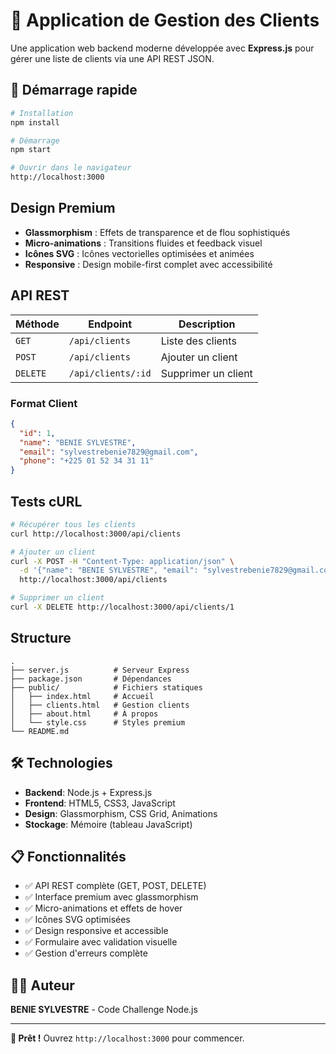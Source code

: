 # 🏢 Application de Gestion des Clients

Une application web backend moderne développée avec **Express.js** pour gérer une liste de clients via une API REST JSON.

## 🚀 Démarrage rapide

```bash
# Installation
npm install

# Démarrage
npm start

# Ouvrir dans le navigateur
http://localhost:3000
```

## Design Premium

- **Glassmorphism** : Effets de transparence et de flou sophistiqués
- **Micro-animations** : Transitions fluides et feedback visuel
- **Icônes SVG** : Icônes vectorielles optimisées et animées
- **Responsive** : Design mobile-first complet avec accessibilité

## API REST

| Méthode  | Endpoint           | Description         |
| -------- | ------------------ | ------------------- |
| `GET`    | `/api/clients`     | Liste des clients   |
| `POST`   | `/api/clients`     | Ajouter un client   |
| `DELETE` | `/api/clients/:id` | Supprimer un client |

### Format Client

```json
{
  "id": 1,
  "name": "BENIE SYLVESTRE",
  "email": "sylvestrebenie7829@gmail.com",
  "phone": "+225 01 52 34 31 11"
}
```

## Tests cURL

```bash
# Récupérer tous les clients
curl http://localhost:3000/api/clients

# Ajouter un client
curl -X POST -H "Content-Type: application/json" \
  -d '{"name": "BENIE SYLVESTRE", "email": "sylvestrebenie7829@gmail.com"}' \
  http://localhost:3000/api/clients

# Supprimer un client
curl -X DELETE http://localhost:3000/api/clients/1
```

## Structure

```
.
├── server.js          # Serveur Express
├── package.json       # Dépendances
├── public/            # Fichiers statiques
│   ├── index.html     # Accueil
│   ├── clients.html   # Gestion clients
│   ├── about.html     # À propos
│   └── style.css      # Styles premium
└── README.md
```

## 🛠️ Technologies

- **Backend**: Node.js + Express.js
- **Frontend**: HTML5, CSS3, JavaScript
- **Design**: Glassmorphism, CSS Grid, Animations
- **Stockage**: Mémoire (tableau JavaScript)

## 📋 Fonctionnalités

- ✅ API REST complète (GET, POST, DELETE)
- ✅ Interface premium avec glassmorphism
- ✅ Micro-animations et effets de hover
- ✅ Icônes SVG optimisées
- ✅ Design responsive et accessible
- ✅ Formulaire avec validation visuelle
- ✅ Gestion d'erreurs complète

## 👨‍💻 Auteur

**BENIE SYLVESTRE** - Code Challenge Node.js

---

**🚀 Prêt !** Ouvrez `http://localhost:3000` pour commencer.
